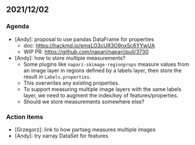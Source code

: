 ## 2021/12/02

### Agenda

- [Andy]: proposal to use pandas DataFrame for properties
    - doc: https://hackmd.io/emsLO3cUR3O9nxSc6YYwUA
    - WIP PR: https://github.com/napari/napari/pull/3730
- [Andy]: how to store multiple measurements?
    - Some plugins like `napari-skimage-regionprops` measure values from an image layer in regions defined by a labels layer, then store the result in `Labels.properties`.
    - This overwrites any existing properties.
    - To support measuring multiple image layers with the same labels layer, we need to augment the index/key of features/properties.
    - Should we store measurements somewhere else?
    

### Action items

- [Grzegorz]: link to how partseg measures multiple images
- [Andy]: try xarray DataSet for features
